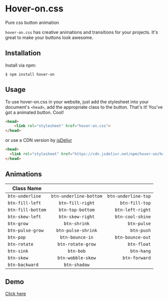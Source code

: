 # Hover-on.css
Pure css button animation

`hover-on.css` has creative animations and transitions for your projects. It's great to make your buttons look awesome.

## Installation
Install via npm:

`$ npm install hover-on`

## Usage
To use hover-on.css in your website, just add the stylesheet into your document's `<head>`, add the appropriate class to the button. That's it! You've got a animated button. Cool!

```html
<head>
    <link rel="stylesheet" href="hover-on.css">
</head>
```
or use a CDN version by [jsDelivr](https://cdn.jsdelivr.net/npm/hover-on/hover-on.css)

```html
<head>
  <link rel="stylesheet" href="https://cdn.jsdelivr.net/npm/hover-on/hover-on.css">
</head>
```

## Animations

| Class Name       |                        |                     |
| ---------------  |:---------------------: | ------------------: |
| `btn-underline`  | `btn-underline-bottom` | `btn-underline-top` |
| `btn-fill-left`  | `btn-fill-right`       | `btn-fill-top`      |
| `btn-fill-bottom`| `btn-top-bottom`       | `btn-left-right`    |
| `btn-skew-left`  | `btn-skew-right`       | `btn-cool-shine`    |
| `btn-grow`       | `btn-shrink`           | `btn-pulse`         |
| `btn-pulse-grow` | `btn-pulse-shrink`     | `btn-push`          |
| `btn-pop`        | `btn-bounce-in`        | `btn-bounce-out`    |
| `btn-rotate`     | `btn-rotate-grow`      | `btn-float`         |
| `btn-sink`       | `btn-bob`              | `btn-hang`          | 
| `btn-skew`       | `btn-wobble-skew`      | `btn-forward`       | 
| `btn-backward`   | `btn-shadow`           |                     | 

## Demo

[Click here](https://hover.knowankit.com/)